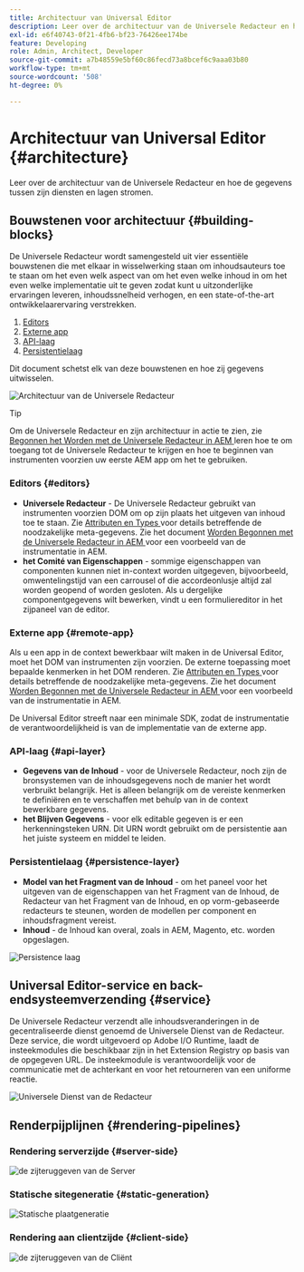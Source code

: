 ```yaml
---
title: Architectuur van Universal Editor
description: Leer over de architectuur van de Universele Redacteur en hoe de gegevens tussen zijn diensten en lagen stromen.
exl-id: e6f40743-0f21-4fb6-bf23-76426ee174be
feature: Developing
role: Admin, Architect, Developer
source-git-commit: a7b48559e5bf60c86fecd73a8bcef6c9aaa03b80
workflow-type: tm+mt
source-wordcount: '508'
ht-degree: 0%

---
```



# Architectuur van Universal Editor {#architecture}

Leer over de architectuur van de Universele Redacteur en hoe de gegevens tussen zijn diensten en lagen stromen.

## Bouwstenen voor architectuur {#building-blocks}

De Universele Redacteur wordt samengesteld uit vier essentiële bouwstenen die met elkaar in wisselwerking staan om inhoudsauteurs toe te staan om het even welk aspect van om het even welke inhoud in om het even welke implementatie uit te geven zodat kunt u uitzonderlijke ervaringen leveren, inhoudssnelheid verhogen, en een state-of-the-art ontwikkelaarervaring verstrekken.

1. [Editors](#editors)
1. [Externe app](#remote-app)
1. [API-laag](#api-layer)
1. [Persistentielaag](#persistence-layer)

Dit document schetst elk van deze bouwstenen en hoe zij gegevens uitwisselen.

![ Architectuur van de Universele Redacteur ](assets/architecture.png)

>[!TIP]
>
>Om de Universele Redacteur en zijn architectuur in actie te zien, zie [ Begonnen het Worden met de Universele Redacteur in AEM ](getting-started.md) leren hoe te om toegang tot de Universele Redacteur te krijgen en hoe te beginnen van instrumenten voorzien uw eerste AEM app om het te gebruiken.

### Editors {#editors}

* **Universele Redacteur** - De Universele Redacteur gebruikt van instrumenten voorzien DOM om op zijn plaats het uitgeven van inhoud toe te staan. Zie [ Attributen en Types ](attributes-types.md) voor details betreffende de noodzakelijke meta-gegevens. Zie het document [ Worden Begonnen met de Universele Redacteur in AEM ](getting-started.md) voor een voorbeeld van de instrumentatie in AEM.
* **het Comité van Eigenschappen** - sommige eigenschappen van componenten kunnen niet in-context worden uitgegeven, bijvoorbeeld, omwentelingstijd van een carrousel of die accordeonlusje altijd zal worden geopend of worden gesloten. Als u dergelijke componentgegevens wilt bewerken, vindt u een formuliereditor in het zijpaneel van de editor.

### Externe app {#remote-app}

Als u een app in de context bewerkbaar wilt maken in de Universal Editor, moet het DOM van instrumenten zijn voorzien. De externe toepassing moet bepaalde kenmerken in het DOM renderen. Zie [ Attributen en Types ](attributes-types.md) voor details betreffende de noodzakelijke meta-gegevens. Zie het document [ Worden Begonnen met de Universele Redacteur in AEM ](getting-started.md) voor een voorbeeld van de instrumentatie in AEM.

De Universal Editor streeft naar een minimale SDK, zodat de instrumentatie de verantwoordelijkheid is van de implementatie van de externe app.

### API-laag {#api-layer}

* **Gegevens van de Inhoud** - voor de Universele Redacteur, noch zijn de bronsystemen van de inhoudsgegevens noch de manier het wordt verbruikt belangrijk. Het is alleen belangrijk om de vereiste kenmerken te definiëren en te verschaffen met behulp van in de context bewerkbare gegevens.
* **het Blijven Gegevens** - voor elk editable gegeven is er een herkenningsteken URN. Dit URN wordt gebruikt om de persistentie aan het juiste systeem en middel te leiden.

### Persistentielaag {#persistence-layer}

* **Model van het Fragment van de Inhoud** - om het paneel voor het uitgeven van de eigenschappen van het Fragment van de Inhoud, de Redacteur van het Fragment van de Inhoud, en op vorm-gebaseerde redacteurs te steunen, worden de modellen per component en inhoudsfragment vereist.
* **Inhoud** - de Inhoud kan overal, zoals in AEM, Magento, etc. worden opgeslagen.

![ Persistence laag ](assets/persistence-layer.png)

## Universal Editor-service en back-endsysteemverzending {#service}

De Universele Redacteur verzendt alle inhoudsveranderingen in de gecentraliseerde dienst genoemd de Universele Dienst van de Redacteur. Deze service, die wordt uitgevoerd op Adobe I/O Runtime, laadt de insteekmodules die beschikbaar zijn in het Extension Registry op basis van de opgegeven URL. De insteekmodule is verantwoordelijk voor de communicatie met de achterkant en voor het retourneren van een uniforme reactie.

![ Universele Dienst van de Redacteur ](assets/universal-editor-service.png)

## Renderpijplijnen {#rendering-pipelines}

### Rendering serverzijde {#server-side}

![ de zijteruggeven van de Server ](assets/server-side.png)

### Statische sitegeneratie {#static-generation}

![ Statische plaatgeneratie ](assets/static-generation.png)

### Rendering aan clientzijde {#client-side}

![ de zijteruggeven van de Cliënt ](assets/client-side.png)
